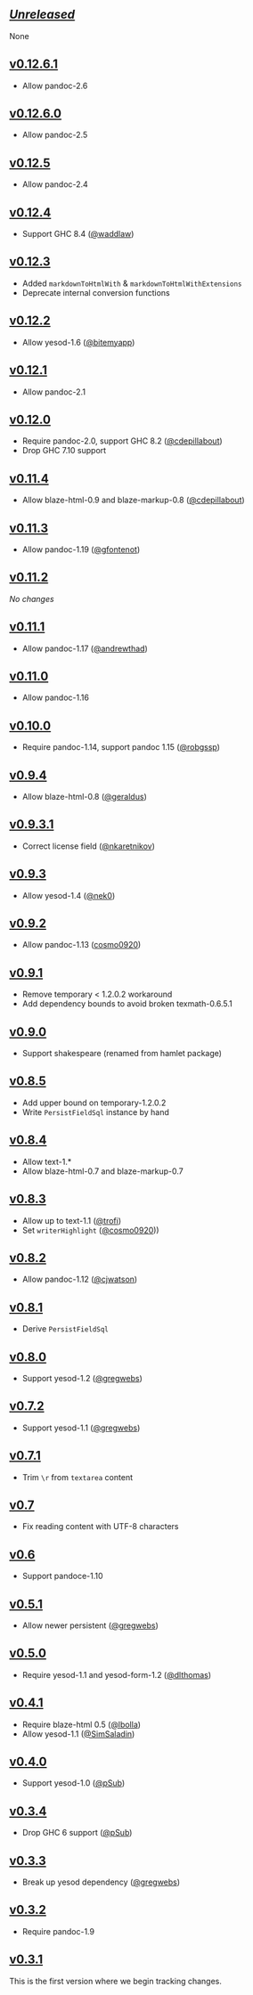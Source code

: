 ## [*Unreleased*](https://github.com/pbrisbin/yesod-markdown/compare/v0.12.6.1...master)

None

## [v0.12.6.1](https://github.com/pbrisbin/yesod-markdown/compare/v0.12.6.0...v0.12.6.1)

- Allow pandoc-2.6

## [v0.12.6.0](https://github.com/pbrisbin/yesod-markdown/compare/v0.12.5...v0.12.6.0)

- Allow pandoc-2.5

## [v0.12.5](https://github.com/pbrisbin/yesod-markdown/compare/v0.12.4...v0.12.5)

- Allow pandoc-2.4

## [v0.12.4](https://github.com/pbrisbin/yesod-markdown/compare/v0.12.3...v0.12.4)

- Support GHC 8.4 ([@waddlaw](https://github.com/pbrisbin/yesod-markdown/pull/51))

## [v0.12.3](https://github.com/pbrisbin/yesod-markdown/compare/v0.12.2...v0.12.3)

- Added `markdownToHtmlWith` & `markdownToHtmlWithExtensions`
- Deprecate internal conversion functions

## [v0.12.2](https://github.com/pbrisbin/yesod-markdown/compare/v0.12.1...v0.12.2)

- Allow yesod-1.6 ([@bitemyapp](https://github.com/pbrisbin/yesod-markdown/pull/43))

## [v0.12.1](https://github.com/pbrisbin/yesod-markdown/compare/v0.12.0...v0.12.1)

- Allow pandoc-2.1

## [v0.12.0](https://github.com/pbrisbin/yesod-markdown/compare/v0.11.4...v0.12.0)

- Require pandoc-2.0, support GHC 8.2 ([@cdepillabout](https://github.com/pbrisbin/yesod-markdown/pull/40))
- Drop GHC 7.10 support

## [v0.11.4](https://github.com/pbrisbin/yesod-markdown/compare/v0.11.3...v0.11.4)

- Allow blaze-html-0.9 and blaze-markup-0.8 ([@cdepillabout](https://github.com/pbrisbin/yesod-markdown/pull/39))

## [v0.11.3](https://github.com/pbrisbin/yesod-markdown/compare/v0.11.2...v0.11.3)

- Allow pandoc-1.19 ([@gfontenot](https://github.com/pbrisbin/yesod-markdown/pull/37))

## [v0.11.2](https://github.com/pbrisbin/yesod-markdown/compare/v0.11.1...v0.11.2)

*No changes*

## [v0.11.1](https://github.com/pbrisbin/yesod-markdown/compare/v0.11.0...v0.11.1)

- Allow pandoc-1.17 ([@andrewthad](https://github.com/pbrisbin/yesod-markdown/pull/36))

## [v0.11.0](https://github.com/pbrisbin/yesod-markdown/compare/v0.10.0...v0.11.0)

- Allow pandoc-1.16

## [v0.10.0](https://github.com/pbrisbin/yesod-markdown/compare/v0.9.4...v0.10.0)

- Require pandoc-1.14, support pandoc 1.15 ([@robgssp](https://github.com/pbrisbin/yesod-markdown/pull/31))

## [v0.9.4](https://github.com/pbrisbin/yesod-markdown/compare/v0.9.3.1...v0.9.4)

- Allow blaze-html-0.8 ([@geraldus](https://github.com/pbrisbin/yesod-markdown/pull/27))

## [v0.9.3.1](https://github.com/pbrisbin/yesod-markdown/compare/v0.9.3...v0.9.3.1)

- Correct license field ([@nkaretnikov](https://github.com/pbrisbin/yesod-markdown/pull/23))

## [v0.9.3](https://github.com/pbrisbin/yesod-markdown/compare/v0.9.2...v0.9.3)

- Allow yesod-1.4 ([@nek0](https://github.com/pbrisbin/yesod-markdown/pull/21))

## [v0.9.2](https://github.com/pbrisbin/yesod-markdown/compare/v0.9.1...v0.9.2)

- Allow pandoc-1.13 ([cosmo0920](https://github.com/pbrisbin/yesod-markdown/pull/19))

## [v0.9.1](https://github.com/pbrisbin/yesod-markdown/compare/v0.9.0...v0.9.1)

- Remove temporary < 1.2.0.2 workaround
- Add dependency bounds to avoid broken texmath-0.6.5.1

## [v0.9.0](https://github.com/pbrisbin/yesod-markdown/compare/v0.8.5...v0.9.0)

- Support shakespeare (renamed from hamlet package)

## [v0.8.5](https://github.com/pbrisbin/yesod-markdown/compare/v0.8.4...v0.8.5)

- Add upper bound on temporary-1.2.0.2
- Write `PersistFieldSql` instance by hand

## [v0.8.4](https://github.com/pbrisbin/yesod-markdown/compare/v0.8.3...v0.8.4)

- Allow text-1.\*
- Allow blaze-html-0.7 and blaze-markup-0.7

## [v0.8.3](https://github.com/pbrisbin/yesod-markdown/compare/v0.8.2...v0.8.3)

- Allow up to text-1.1 ([@trofi](https://github.com/pbrisbin/yesod-markdown/pull/14))
- Set `writerHighlight` ([@cosmo0920](https://github.com/pbrisbin/yesod-markdown/pull/15)))

## [v0.8.2](https://github.com/pbrisbin/yesod-markdown/compare/v0.8.1...v0.8.2)

- Allow pandoc-1.12 ([@cjwatson](https://github.com/pbrisbin/yesod-markdown/pull/13))

## [v0.8.1](https://github.com/pbrisbin/yesod-markdown/compare/v0.8.0...v0.8.1)

- Derive `PersistFieldSql`

## [v0.8.0](https://github.com/pbrisbin/yesod-markdown/compare/v0.7.2...v0.8.0)

- Support yesod-1.2 ([@gregwebs](https://github.com/pbrisbin/yesod-markdown/pull/12))

## [v0.7.2](https://github.com/pbrisbin/yesod-markdown/compare/v0.7.1...v0.7.2)

- Support yesod-1.1 ([@gregwebs](https://github.com/pbrisbin/yesod-markdown/pull/11))

## [v0.7.1](https://github.com/pbrisbin/yesod-markdown/compare/v0.7...v0.7.1)

- Trim `\r` from `textarea` content

## [v0.7](https://github.com/pbrisbin/yesod-markdown/compare/v0.6...v0.7)

- Fix reading content with UTF-8 characters

## [v0.6](https://github.com/pbrisbin/yesod-markdown/compare/v0.5.1...v0.6)

- Support pandoce-1.10

## [v0.5.1](https://github.com/pbrisbin/yesod-markdown/compare/v0.5.0...v0.5.1)

- Allow newer persistent ([@gregwebs](https://github.com/pbrisbin/yesod-markdown/pull/9))

## [v0.5.0](https://github.com/pbrisbin/yesod-markdown/compare/v0.4.1...v0.5.0)

- Require yesod-1.1 and yesod-form-1.2 ([@dlthomas](https://github.com/pbrisbin/yesod-markdown/pull/7))

## [v0.4.1](https://github.com/pbrisbin/yesod-markdown/compare/v0.4.0...v0.4.1)

- Require blaze-html 0.5 ([@lbolla](https://github.com/pbrisbin/yesod-markdown/pull/5))
- Allow yesod-1.1 ([@SimSaladin](https://github.com/pbrisbin/yesod-markdown/pull/6))

## [v0.4.0](https://github.com/pbrisbin/yesod-markdown/compare/v0.3.4...v0.4.0)

- Support yesod-1.0 ([@pSub](https://github.com/pbrisbin/yesod-markdown/pull/3))

## [v0.3.4](https://github.com/pbrisbin/yesod-markdown/compare/v0.3.3...v0.3.4)

- Drop GHC 6 support ([@pSub](https://github.com/pbrisbin/yesod-markdown/pull/2))

## [v0.3.3](https://github.com/pbrisbin/yesod-markdown/compare/v0.3.2...v0.3.3)

- Break up yesod dependency ([@gregwebs](https://github.com/pbrisbin/yesod-markdown/pull/1))

## [v0.3.2](https://github.com/pbrisbin/yesod-markdown/compare/v0.3.1...v0.3.2)

- Require pandoc-1.9

## [v0.3.1](https://github.com/pbrisbin/yesod-markdown/tree/v0.3.1)

This is the first version where we begin tracking changes.
